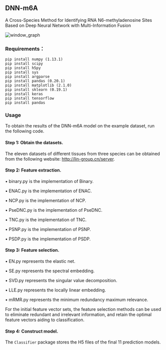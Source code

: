 ## DNN-m6A

A Cross-Species Method for Identifying RNA N6-methyladenosine Sites Based on Deep Neural Network with Multi-Information Fusion

![window_graph](./preview/flowchart.png)

### Requirements：

```python3
pip install numpy (1.13.1)
pip install scipy
pip install h5py
pip install sys
pip install argparse
pip install pandas (0.20.1)
pip install matplotlib (2.1.0)
pip install sklearn (0.19.1)
pip install keras
pip install tensorflow
pip install pandas
```
### Usage
To obtain the results of the DNN-m6A model on the example dataset, run the following code.
#### Step 1: Obtain the datasets.
The eleven datasets of different tissues from three species can be obtained from the following website: http://lin-group.cn/server.

#### Step 2: Feature extraction.
•	binary.py is the implementation of Binary.

•	ENAC.py is the implementation of ENAC.

•	NCP.py is the implementation of NCP.

•	PseDNC.py is the implementation of PseDNC.

•	TNC.py is the implementation of TNC.

•	PSNP.py is the implementation of PSNP.

•	PSDP.py is the implementation of PSDP.

#### Step 3: Feature selection.

•   EN.py represents the elastic net.

•  SE.py represents the spectral embedding.

•  SVD.py represents the singular value decomposition.

•  LLE.py represents the locally linear embedding.

•  mRMR.py represents the minimum redundancy maximum relevance.

For the initial feature vector sets, the feature selection methods can be used to eliminate redundant and irrelevant information, and retain the optimal feature vectors aiding to classification.

#### Step 4: Construct model.

The ` Classifier ` package stores the H5 files of the final 11 prediction models. 

